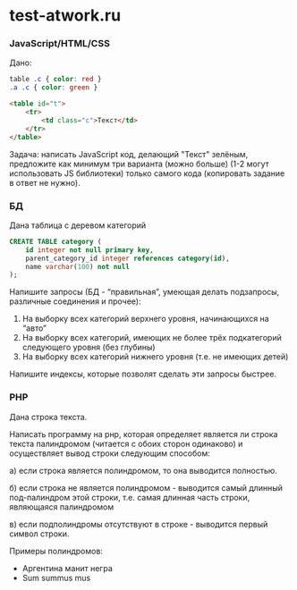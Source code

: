 # test-atwork.ru


### JavaScript/HTML/CSS
Дано:
```css
table .c { color: red }
.a .c { color: green }
```

```html
<table id="t">
    <tr>
        <td class="c">Текст</td>
    </tr>
</table>
```
Задача: написать JavaScript код, делающий "Текст" зелёным, предложите как минимум три варианта (можно больше) (1-2 могут использовать JS библиотеки) только самого кода (копировать задание в ответ не нужно).

### БД
Дана таблица с деревом категорий
```sql
CREATE TABLE category (
    id integer not null primary key,
    parent_category_id integer references category(id),
    name varchar(100) not null
);
```
Напишите запросы (БД - “правильная”, умеющая делать подзапросы, различные соединения и прочее):
1. На выборку всех категорий верхнего уровня, начинающихся на “авто”
2. На выборку всех категорий, имеющих не более трёх подкатегорий следующего уровня (без глубины)
3. На выборку всех категорий нижнего уровня (т.е. не имеющих детей)

Напишите индексы, которые позволят сделать эти запросы быстрее.

### PHP
Дана строка текста.

Написать программу на рнр, которая определяет является ли строка текста палиндромом (читается с обоих сторон одинаково) и осуществляет вывод строки следующим способом:

а) если строка является полиндромом, то она выводится полностью.

б) если строка не является полиндромом - выводится самый длинный
под-палиндром этой строки, т.е. самая длинная часть строки, являющаяся
палиндромом

в) если подполиндромы отсутствуют в строке - выводится первый
символ строки.

Примеры полиндромов:
- Аргентина манит негра
- Sum summus mus
